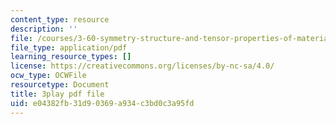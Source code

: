 ```yaml
---
content_type: resource
description: ''
file: /courses/3-60-symmetry-structure-and-tensor-properties-of-materials-fall-2005/e04382fb31d90369a934c3bd0c3a95fd_B4xIxr3fB7c.pdf
file_type: application/pdf
learning_resource_types: []
license: https://creativecommons.org/licenses/by-nc-sa/4.0/
ocw_type: OCWFile
resourcetype: Document
title: 3play pdf file
uid: e04382fb-31d9-0369-a934-c3bd0c3a95fd
---
```

